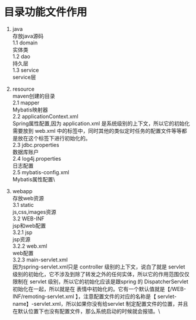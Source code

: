 # 目录功能文件作用
1. java\
存放java源码\
1.1 domain\
实体类\
1.2 dao\
持久层\
1.3 service\
service层

2. resource\
maven创建的目录\
2.1 mapper\
Mybatis映射器\
2.2 applicationContext.xml\
Spring属性配置,因为 application.xml 是系统级别的上下文，所以它的初始化需要放到 web.xml 中的<context-param>标签中，同时其他的类似定时任务的配置文件等等都是放在这个标签下进行初始化的。\
2.3 jdbc.properties\
数据库账户\
2.4 log4j.properties\
日志配置\
2.5 mybatis-config.xml\
Mybatis属性配置\


3. webapp\
存放web资源\
3.1 static\
js,css,images资源\
3.2 WEB-INF\
jsp和web配置\
3.2.1 jsp\
jsp资源\
3.2.2 web.xml\
web配置\
3.2.3 main-servlet.xml\
因为spring-servlet.xml只是 controller 级别的上下文，说白了就是 servlet 级别的初始化，它不涉及到除了转发之外的任何实体，所以它的作用范围仅仅限制在 servlet 级别，所以它的初始化应该是跟spring 的 DispatcherServlet 初始化在一起，所以就是在 <servlet> 表情中初始化的。它有一个默认值就是【/WEB-INF/remoting-servlet.xml 】，注意配置文件的对应的名称是【 servlet-name】-servlet.xml，所以如果你没有给servlet 制定配置文件的位置，并且在默认位置下也没有配置文件，那么系统启动的时候就会报错。\


